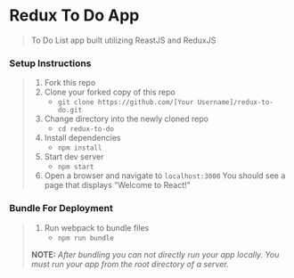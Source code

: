 # Redux To Do App 

> To Do List app built utilizing ReastJS and ReduxJS 

### Setup Instructions

> 1. Fork this repo
> 1. Clone your forked copy of this repo
>    - `git clone https://github.com/[Your Username]/redux-to-do.git`
> 1. Change directory into the newly cloned repo
>    - `cd redux-to-do`
> 1. Install dependencies 
>    - `npm install`
> 1. Start dev server
>    - `npm start`
> 1. Open a browser and navigate to `localhost:3000` You should see a page that displays "Welcome to React!"

### Bundle For Deployment

> 1. Run webpack to bundle files
>    - `npm run bundle`
> 
> **NOTE:** *After bundling you can not directly run your app locally. You must run your app from the root directory of a server.*
